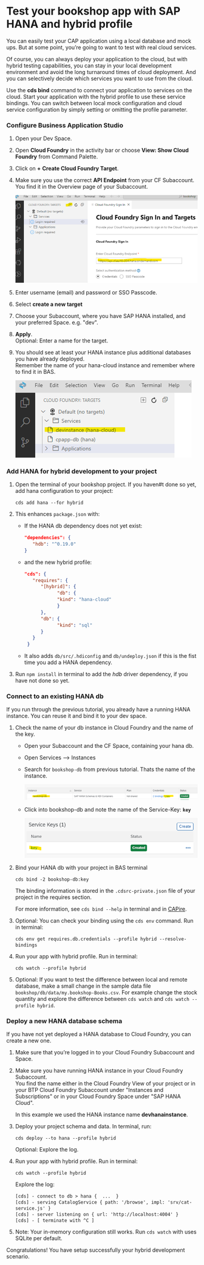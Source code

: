 # Test your bookshop app with SAP HANA and hybrid profile


You can easily test your CAP application using a local database and mock ups. 
But at some point, you’re going to want to test with real cloud services. 

Of course, you can always deploy your application to the cloud, but with hybrid testing capabilities, you can stay in your local development environment and avoid the long turnaround times of cloud deployment. 
And you can selectively decide which services you want to use from the cloud.

Use the **cds bind** command to connect your application to services on the cloud. 
Start your application with the hybrid profile to use these service bindings.
You can switch between local mock configuration and cloud service configuration by simply setting or omitting the profile parameter.


### Configure Business Application Studio

1. Open your Dev Space.

2. Open **Cloud Foundry** in the activity bar or choose **View: Show Cloud Foundry** from Command Palette.

3. Click on **+** **Create Cloud Foundry Target**. 

4. Make sure you use the correct **API Endpoint** from your CF Subaccount. You find it in the Overview page of your Subaccount.

   ![Add correct Cloud Foundry API Endpoint](images/0_cf_login_1.png)

5. Enter username (email) and password or SSO Passcode.

6. Select **create a new target**

7. Choose your Subaccount, where you have SAP HANA installed, and your preferred Space. e.g. "dev".

8. **Apply**.  <br>
   Optional: Enter a name for the target.

9. You should see at least your HANA instance plus additional databases you have already deployed. <BR>
    Remember the name of your hana-cloud instance and remember where to find it in BAS.

    ![](images/0_cf_login_2.png)


### Add HANA for hybrid development to your project

1. Open the terminal of your bookshop project. 
   If you haven#t done so yet, add hana configuration to your project:

    ```shell
    cds add hana --for hybrid
    ```


2. This enhances `package.json` with:
    
   - If the HANA db dependency does not yet exist:

     ```json
     "dependencies": {
        "hdb": "^0.19.0"
     }
     ```
    
   - and the new hybrid profile:

     ```json
     "cds": {
        "requires": {
           "[hybrid]": {
                 "db": {
                 "kind": "hana-cloud"
                 }
           },
           "db": {
                 "kind": "sql"
           }
        }
      }

      ```
   
   - It also adds `db/src/.hdiconfig` and `db/undeploy.json` if this is the fist time you add a HANA dependency.


3. Run `npm install` in terminal to add the *hdb* driver dependency, if you have not done so yet.


### Connect to an existing HANA db

If you run through the previous tutorial, you already have a running HANA instance. You can reuse it and bind it to your dev space.

1. Check the name of your db instance in Cloud Foundry and the name of the key. 
   
   - Open your Subaccount and the CF Space, containing your hana db. 
   - Open Services --> Instances
   - Search for `bookshop-db` from previous tutorial. Thats the name of the instance.

     ![](images/fast/2_hybrid_1_cfdb.png)

   - Click into bookshop-db and note the name of the Service-Key: **`key`**

     ![](images/fast/2_hybrid_2_key.png)



2. Bind your HANA db with your project in BAS terminal

   ```shell
   cds bind -2 bookshop-db:key
   ```
   The binding information is stored in the `.cdsrc-private.json` file of your project in the requires section.

   For more information, see `cds bind --help` in terminal and in [CAPire](https://cap.cloud.sap/docs/advanced/hybrid-testing).


3. Optional: You can check your binding using the `cds env` command. Run in terminal: 
   
   ```shell
   cds env get requires.db.credentials --profile hybrid --resolve-bindings
   ```


4. Run your app with hybrid profile. Run in terminal:
   
   ```shell
   cds watch --profile hybrid
   ```

5. Optional: If you want to test the difference between local and remote database, make a small change in the sample data file  `bookshop/db/data/my.bookshop-Books.csv`. For example change the stock quantity and explore the difference between `cds watch` and `cds watch --profile hybrid`.



### Deploy a new HANA database schema

If you have not yet deployed a HANA database to Cloud Foundry, you can create a new one.

1. Make sure that you’re logged in to your Cloud Foundry Subaccount and Space.

2. Make sure you have running HANA instance in your Cloud Foundry Subaccount. <br>
   You find the name either in the Cloud Foundry View of your project or in your BTP Cloud Foundry Subaccount under "Instances and Subscriptions" or in your Cloud Foundry Space under "SAP HANA Cloud".

   In this example we used the HANA instance name **devhanainstance**.

3. Deploy your project schema and data. In terminal, run:

   ```Shell
   cds deploy --to hana --profile hybrid
   ```
   
   Optional: Explore the log.

      

4. Run your app with hybrid profile. Run in terminal:
   
   ```shell
   cds watch --profile hybrid
   ```

   Explore the log:

   ```Shell
   [cds] - connect to db > hana {  ...  }
   [cds] - serving CatalogService { path: '/browse', impl: 'srv/cat-service.js' }
   [cds] - server listening on { url: 'http://localhost:4004' }
   [cds] - [ terminate with ^C ]
   ```

5. Note: Your in-memory configuration still works. Run `cds watch` with uses SQLite per default. <br>

Congratulations! You have setup successfully your hybrid development scenario.

